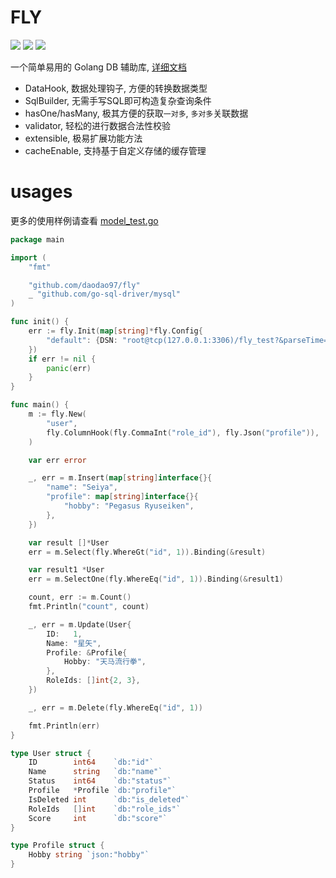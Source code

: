 # FLY

![](https://img.shields.io/badge/build-passing-brightgreen)
![](https://img.shields.io/badge/coverage-%2066.2%25-red)
![](https://img.shields.io/badge/license-MIT-blue)

一个简单易用的 Golang DB 辅助库, [详细文档](https://daodao97.github.io/fly)

- DataHook, 数据处理钩子, 方便的转换数据类型
- SqlBuilder, 无需手写SQL即可构造复杂查询条件
- hasOne/hasMany, 极其方便的获取`一对多`, `多对多`关联数据 
- validator, 轻松的进行数据合法性校验 
- extensible, 极易扩展功能方法 
- cacheEnable, 支持基于自定义存储的缓存管理

# usages

更多的使用样例请查看 [model_test.go](./model_test.go)

```go
package main

import (
    "fmt"

    "github.com/daodao97/fly"
    _ "github.com/go-sql-driver/mysql"
)

func init() {
    err := fly.Init(map[string]*fly.Config{
        "default": {DSN: "root@tcp(127.0.0.1:3306)/fly_test?&parseTime=true"},
    })
    if err != nil {
        panic(err)
    }
}

func main() {
    m := fly.New(
        "user",
        fly.ColumnHook(fly.CommaInt("role_id"), fly.Json("profile")),
    )

    var err error

    _, err = m.Insert(map[string]interface{}{
        "name": "Seiya",
        "profile": map[string]interface{}{
            "hobby": "Pegasus Ryuseiken",
        },
    })

    var result []*User
    err = m.Select(fly.WhereGt("id", 1)).Binding(&result)

    var result1 *User
    err = m.SelectOne(fly.WhereEq("id", 1)).Binding(&result1)

    count, err := m.Count()
    fmt.Println("count", count)

    _, err = m.Update(User{
        ID:   1,
        Name: "星矢",
        Profile: &Profile{
            Hobby: "天马流行拳",
        },
        RoleIds: []int{2, 3},
    })

    _, err = m.Delete(fly.WhereEq("id", 1))

    fmt.Println(err)
}

type User struct {
    ID        int64    `db:"id"`
    Name      string   `db:"name"`
    Status    int64    `db:"status"`
    Profile   *Profile `db:"profile"`
    IsDeleted int      `db:"is_deleted"`
    RoleIds   []int    `db:"role_ids"`
    Score     int      `db:"score"`
}

type Profile struct {
    Hobby string `json:"hobby"`
}
```